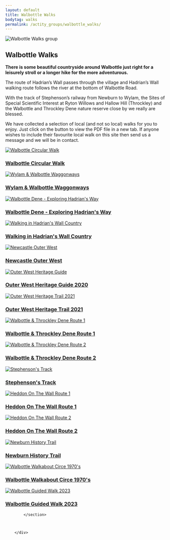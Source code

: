 ```yaml
---
layout: default
title: Walbottle Walks
bodytag: walks
permalink: /actity_groups/walbottle_walks/
---
```

	
<div class="container-fluid">
	<div class="row">
		<div class="mastImg">
			<img src="/assets/images/walks-img.jpg" class="img-responsive" alt="Walbottle Walks group"/>
		</div>
	</div>
</div>

<div class="container-fluid groups">
	<div class="row">
		<div class="col-lg-1 col-md-1 col-sm-1 col-xs-0"></div>
		<div class="mainPanel col-lg-10 col-md-10 col-sm-10 col-xs-12">
			<div class="col-lg-12 col-md-12 col-sm-12 col-xs-12">
			  <h2>Walbottle Walks</h2>
			</div>
			<div class="col-lg-12 col-md-12 col-sm-12 col-xs-12">
			  <p><strong>There is some beautiful countryside around Walbottle just right for a leisurely stroll or a longer hike for the more adventurous.</strong></p>
				<p>The route of Hadrian’s Wall passes through the village and Hadrian’s Wall walking route follows the river at the bottom of Walbottle Road.</p>
				<p>With the track of Stephenson’s railway from Newburn to Wylam, the Sites of Special Scientific Interest at Ryton Willows and Hallow Hill (Throckley) and the Walbottle and Throckley Dene nature reserve close by we really are blessed.</p>
				<p>We have collected a selection of local (and not so local) walks for you to enjoy. Just click on the button to view the PDF file in a new tab. If anyone wishes to include their favourite local walk on this site then send us a message and we will be in contact.</p>
			</div>	
			<section class="row equal">
			<div class="col-lg-3 col-md-3 col-sm-4 col-xs-6">
				<a href="/assets/pdf/Walk-around-Walbottle.pdf" title="Walbottle Circular Walk" target="_blank" class="route">
				<img src="/assets/images/walks/walks-circular.jpg" class="img-responsive" alt="Walbottle Circular Walk">
				<h3>Walbottle Circular Walk</h3>
				</a>
	  		</div>
			<div class="col-lg-3 col-md-3 col-sm-4 col-xs-6">
				<a href="/assets/pdf/wylam__walbottle_waggonways.pdf" title="Wylam &amp; Walbottle Waggonways" target="_blank" class="route">
				<img src="/assets/images/walks/walks-wylam.jpg" class="img-responsive" alt="Wylam &amp; Walbottle Waggonways">
				<h3>Wylam &amp; Walbottle Waggonways</h3>
				</a>
	  		</div>
			<div class="col-lg-3 col-md-3 col-sm-4 col-xs-6">
				<a href="/assets/pdf/walkdoc-10108.pdf" title="Walbottle Dene - Exploring Hadrian's Way" target="_blank" class="route">
				<img src="/assets/images/walks/walks-walbottle.jpg" class="img-responsive" alt="Walbottle Dene - Exploring Hadrian's Way">
				<h3>Walbottle Dene - Exploring Hadrian's Way</h3>
				</a>
	  		</div>
			<div class="col-lg-3 col-md-3 col-sm-4 col-xs-6">
				<a href="/assets/pdf/walking_in_hw_country.pdf" title="Walking in Hadrian's Wall Country" target="_blank" class="route">
				<img src="/assets/images/walks//walks-hadrians.jpg" class="img-responsive" alt="Walking in Hadrian's Wall Country">
				<h3>Walking in Hadrian's Wall Country</h3>
				</a>
	  		</div>
			<div class="col-lg-3 col-md-3 col-sm-4 col-xs-6">
				<a href="/assets/pdf/outer-west-maps-and-picture-book-apr21-v3_lowres.pdf" title="Newcastle Outer West" target="_blank" class="route">
				<img src="/assets/images/walks/walks-outer-west.jpg" class="img-responsive" alt="Newcastle Outer West">
				<h3>Newcastle Outer West</h3>
				</a>
	  		</div>			
			<div class="col-lg-3 col-md-3 col-sm-4 col-xs-6">
				<a href="/assets/pdf/outer-west-heritage-guide-2020.pdf" title="Outer West Heritage Guide" target="_blank" class="route">
				<img src="/assets/images/walks/walks-outer-west-heritage.jpg" class="img-responsive" alt="Outer West Heritage Guide">
				<h3>Outer West Heritage Guide 2020</h3>
				</a>
	  		</div>
			<div class="col-lg-3 col-md-3 col-sm-4 col-xs-6">
				<a href="/assets/pdf/heritage-trail-booklet-outer-west-a5-apr21-v5.pdf" title="Outer West Heritage Trail 2021" target="_blank" class="route">
				<img src="/assets/images/walks/walks-heritage.jpg" class="img-responsive" alt="Outer West Heritage Trail 2021">
				<h3>Outer West Heritage Trail 2021</h3>
				</a>
	  		</div>
			<div class="col-lg-3 col-md-3 col-sm-4 col-xs-6">
				<a href="/assets/pdf/walkdoc-6902.pdf" title="Walbottle &amp; Throckley Dene Route 1" target="_blank" class="route">
				<img src="/assets/images/walks/walks-walbottle+throckley.jpg" class="img-responsive" alt="Walbottle &amp; Throckley Dene Route 1">
				<h3>Walbottle &amp; Throckley Dene Route 1</h3>
				</a>
	  		</div>
			<div class="col-lg-3 col-md-3 col-sm-4 col-xs-6">
				<a href="https://urbangreennewcastle.org/our-green-spaces/find-your-park/walbottle-throckley-dene" title="Walbottle &amp; Throckley Dene Route 2" target="_blank" class="route">
				<img src="/assets/images/walks/walks-walbottle+throckley2.jpg" class="img-responsive" alt="Walbottle &amp; Throckley Dene Route 2">
				<h3>Walbottle &amp; Throckley Dene Route 2</h3>
				</a>
	  		</div>
			<div class="col-lg-3 col-md-3 col-sm-4 col-xs-6">
				<a href="/assets/pdf/stephensons_track_west_walks.pdf" title="Stephenson's Track" target="_blank" class="route">
				<img src="/assets/images/walks/walks-stephenson.jpg" class="img-responsive" alt="Stephenson's Track">
				<h3>Stephenson's Track</h3>
				</a>
	  		</div>
			<div class="col-lg-3 col-md-3 col-sm-4 col-xs-6">
				<a href="/assets/pdf/heddon_on_the_wall.pdf" title="Heddon On The Wall Route 1" target="_blank" class="route">
				<img src="/assets/images/walks/walks-heddon1.jpg" class="img-responsive" alt="Heddon On The Wall Route 1">
				<h3>Heddon On The Wall Route 1</h3>
				</a>
	  		</div>
			<div class="col-lg-3 col-md-3 col-sm-4 col-xs-6">
				<a href="/assets/pdf/Heddon-on-the-wall-2.jpg" title="Heddon On The Wall Route 2" target="_blank" class="route">
				<img src="/assets/images/walks/walks-heddon2.jpg" class="img-responsive" alt="Heddon On The Wall Route 2">
				<h3>Heddon On The Wall Route 2</h3>
				</a>
	  		</div>
			<div class="col-lg-3 col-md-3 col-sm-4 col-xs-6">
				<a href="https://web.archive.org/web/20200603131418/https://biglampbrewers.co.uk/keelman-pub/newburn-history-trail/" title="Newburn History Trail" target="_blank" class="route">
				<img src="/assets/images/walks/walks-newburn.jpg" class="img-responsive" alt="Newburn History Trail">
				<h3>Newburn History Trail</h3>
				</a>
	  		</div>
			<div class="col-lg-3 col-md-3 col-sm-4 col-xs-6">
				<a href="/assets/pdf/heddon_on_the_wall.pdf" title="Walbottle Walkabout Circe 1970's" target="_blank" class="route">
				<img src="/assets/images//walks/walks-1970.jpg" class="img-responsive" alt="Walbottle Walkabout Circe 1970's">
				<h3>Walbottle Walkabout Circe 1970's</h3>
				</a>
	  		</div>
			<div class="col-lg-3 col-md-3 col-sm-4 col-xs-6">
				<a href="/assets/pdf/Walk-around-Walbottle-2023-from-Institute-3.pdf" title="Walbottle Guided Walk 2023" target="_blank" class="route">
				<img src="/assets/images/walks//walks-2023.jpg" class="img-responsive" alt="Walbottle Guided Walk 2023">
				<h3>Walbottle Guided Walk 2023</h3>
				</a>
	  		</div>
				
			</section>
			
			
			
		</div>